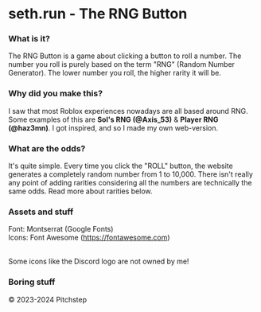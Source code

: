 # seth.run - The RNG Button

### What is it?
The RNG Button is a game about clicking a button to roll a number. The number you roll is purely based on the term "RNG" (Random Number Generator). The lower number you roll, the higher rarity it will be.

### Why did you make this?
I saw that most Roblox experiences nowadays are all based around RNG. Some examples of this are **Sol's RNG (@Axis_53)** & **Player RNG (@haz3mn)**. I got inspired, and so I made my own web-version.

### What are the odds?
It's quite simple. Every time you click the "ROLL" button, the website generates a completely random number from 1 to 10,000. There isn't really any point of adding rarities considering all the numbers are technically the same odds. Read more about rarities below.

### Assets and stuff

Font: Montserrat (Google Fonts)<br>
Icons: Font Awesome (https://fontawesome.com)<br><br>

Some icons like the Discord logo are not owned by me!

### Boring stuff
© 2023-2024 Pitchstep
